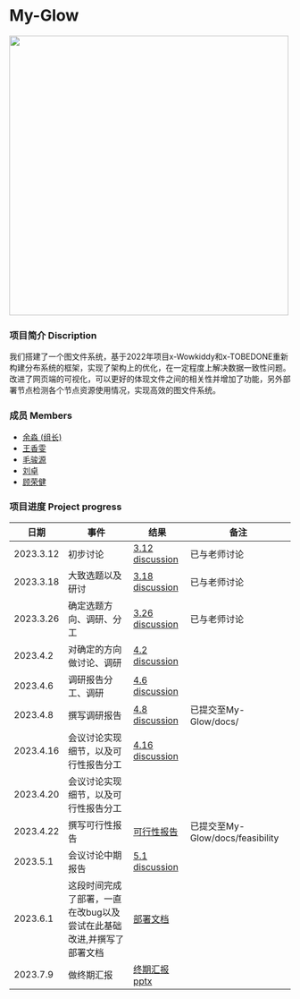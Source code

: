 # My-Glow
<img src="https://github.com/OSH-2023/My-Glow/blob/main/src/My-Glow.jpg" width="500px" />


### 项目简介 Discription

我们搭建了一个图文件系统，基于2022年项目x-Wowkiddy和x-TOBEDONE重新构建分布系统的框架，实现了架构上的优化，在一定程度上解决数据一致性问题。改进了网页端的可视化，可以更好的体现文件之间的相关性并增加了功能，另外部署节点检测各个节点资源使用情况，实现高效的图文件系统。

### 成员 Members

* [余淼 (组长)](https://github.com/Ymm-cll)
* [王香雯](https://github.com/xwx84768)
* [毛骏源](https://github.com/junyuanM)
* [刘卓](https://github.com/Liuz233)
* [顾荣健](https://github.com/RJ-Gu)

### 项目进度 Project progress

| 日期      | 事件     | 结果                                                    | 备注           |
| --------- | -------- | ------------------------------------------------------- | -------------- |
| 2023.3.12 | 初步讨论 | [3.12 discussion](https://github.com/OSH-2023/-GLMWY/blob/main/docs/discussion/3.12%20discussion.md) | 已与老师讨论 |
| 2023.3.18 | 大致选题以及研讨 | [3.18 discussion](https://github.com/OSH-2023/-GLMWY/blob/main/docs/discussion/3.18%20discussion.md)  |   已与老师讨论        |
| 2023.3.26 | 确定选题方向、调研、分工| [3.26 discussion](https://github.com/OSH-2023/My-Glow/blob/main/docs/discussion/3.26%20discussion.md)| 已与老师讨论 |
| 2023.4.2  | 对确定的方向做讨论、调研| [4.2 discussion](https://github.com/OSH-2023/My-Glow/blob/main/docs/discussion/4.2%20discussion.md) |            |
| 2023.4.6  | 调研报告分工、调研     |  [4.6 discussion](https://github.com/OSH-2023/My-Glow/blob/main/docs/discussion/4.6%20discussion.md)|             |
| 2023.4.8  | 撰写调研报告          |  [4.8 discussion](https://github.com/OSH-2023/My-Glow/blob/main/docs/research.md)| 已提交至My-Glow/docs/|
| 2023.4.16  | 会议讨论实现细节，以及可行性报告分工          |  [4.16 discussion](https://github.com/OSH-2023/My-Glow/blob/main/docs/discussion/4.16%20discussion.md)| |
| 2023.4.20  | 会议讨论实现细节，以及可行性报告分工          |  | |
| 2023.4.22  | 撰写可行性报告          |  [可行性报告](https://github.com/OSH-2023/My-Glow/blob/main/docs/feasibility/%E5%8F%AF%E8%A1%8C%E6%80%A7%E6%8A%A5%E5%91%8A.md)|已提交至My-Glow/docs/feasibility |
| 2023.5.1   | 会议讨论中期报告     |  [5.1 discussion](https://github.com/OSH-2023/My-Glow/blob/main/docs/discussion/5.1%20discussion.md) | |
| 2023.6.1   | 这段时间完成了部署，一直在改bug以及尝试在此基础改进,并撰写了部署文档     |  [部署文档](https://github.com/OSH-2023/My-Glow/blob/main/deploy/tobedone%20%E9%83%A8%E7%BD%B2%20lz.md) | |
| 2023.7.9   | 做终期汇报     |  [终期汇报pptx](https://github.com/OSH-2023/My-Glow/blob/main/docs/conclusion/%E7%BB%93%E9%A2%98%E6%8A%A5%E5%91%8A.pptx) | |

